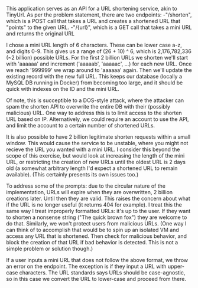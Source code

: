 This application serves as an API for a URL shortening service, akin to TinyUrl. As per the problem statement, there are two endpoints:
-"/shorten", which is a POST call that takes a URL and creates a shortened URL that "points" to the given URL.
-"/{url}", which is a GET call that takes a mini URL and returns the original URL

I chose a mini URL length of 6 characters. These can be lower case a-z, and digits 0-9. This gives us a range of (26 + 10) ^ 6, which is 2,176,782,336 (~2 billion) possible URLs. For the first 2 billion URLs we shorten we'll start with 'aaaaaa' and increment ('aaaaab', 'aaaaac', ...) for each new URL. Once we reach '999999' we wrap around to 'aaaaaa' again. Then we'll update the existing record with the new full URL. This keeps our database (locally a MySQL DB running in Docker) from becoming too large, and it should be quick with indexes on the ID and the mini URL.

Of note, this is succeptible to a DOS-style attack, where the attacker can spam the shorten API to overwrite the entire DB with their (possibly malicious) URL. One way to address this is to limit access to the shorten URL based on IP. Alternatively, we could require an account to use the API, and limit the account to a certain number of shortened URLs.

It is also possible to have 2 billion legitimate shorten requests within a small window. This would cause the service to be unstable, where you might not recieve the URL you wanted with a mini URL. I consider this beyond the scope of this exercise, but would look at increasing the length of the mini URL, or restricting the creation of new URLs until the oldest URL is 2 days old (a somewhat arbitrary length I'd expect a shortened URL to remain available). (This certainly presents its own issues too.)

To address some of the prompts: due to the circular nature of the implementation, URLs will expire when they are overwritten, 2 billion creations later. Until then they are valid. This raises the concern about what if the URL is no longer useful (it returns 404 for example). I treat this the same way I treat improperly formatted URLs: it's up to the user. If they want to shorten a nonsense string ("The quick brown fox") they are welcome to do that. Similarly, we won't protect users from malicious URLs. (One way I can think of to accomplish that would be to spin up an isolated VM and access any URL that is shortened. Then check for malicious behavior, and block the creation of that URL if bad behavior is detected. This is not a simple problem or solution though.)

If a user inputs a mini URL that does not follow the above format, we throw an error on the endpoint. The exception is if they input a URL with upper-case characters. The URL standards says URLs should be case-agnostic, so in this case we convert the URL to lower-case and proceed from there.